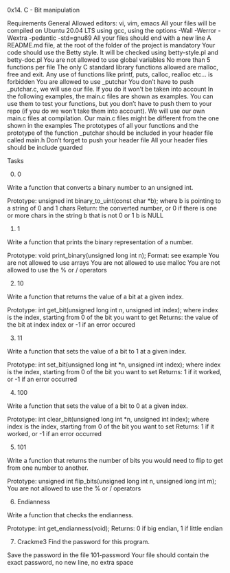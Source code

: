 0x14. C - Bit manipulation

Requirements
General
Allowed editors: vi, vim, emacs
All your files will be compiled on Ubuntu 20.04 LTS using gcc, using the options -Wall -Werror -Wextra -pedantic -std=gnu89
All your files should end with a new line
A README.md file, at the root of the folder of the project is mandatory
Your code should use the Betty style. It will be checked using betty-style.pl and betty-doc.pl
You are not allowed to use global variables
No more than 5 functions per file
The only C standard library functions allowed are malloc, free and exit. Any use of functions like printf, puts, calloc, realloc etc… is forbidden
You are allowed to use _putchar
You don’t have to push _putchar.c, we will use our file. If you do it won’t be taken into account
In the following examples, the main.c files are shown as examples. You can use them to test your functions, but you don’t have to push them to your repo (if you do we won’t take them into account). We will use our own main.c files at compilation. Our main.c files might be different from the one shown in the examples
The prototypes of all your functions and the prototype of the function _putchar should be included in your header file called main.h
Don’t forget to push your header file
All your header files should be include guarded


Tasks

0. 0

Write a function that converts a binary number to an unsigned int.

Prototype: unsigned int binary_to_uint(const char *b);
where b is pointing to a string of 0 and 1 chars
Return: the converted number, or 0 if
there is one or more chars in the string b that is not 0 or 1
b is NULL


1. 1

Write a function that prints the binary representation of a number.

Prototype: void print_binary(unsigned long int n);
Format: see example
You are not allowed to use arrays
You are not allowed to use malloc
You are not allowed to use the % or / operators


2. 10

Write a function that returns the value of a bit at a given index.

Prototype: int get_bit(unsigned long int n, unsigned int index);
where index is the index, starting from 0 of the bit you want to get
Returns: the value of the bit at index index or -1 if an error occured

3. 11

Write a function that sets the value of a bit to 1 at a given index.

Prototype: int set_bit(unsigned long int *n, unsigned int index);
where index is the index, starting from 0 of the bit you want to set
Returns: 1 if it worked, or -1 if an error occurred

4. 100

Write a function that sets the value of a bit to 0 at a given index.

Prototype: int clear_bit(unsigned long int *n, unsigned int index);
where index is the index, starting from 0 of the bit you want to set
Returns: 1 if it worked, or -1 if an error occurred

5. 101

Write a function that returns the number of bits you would need to flip to get from one number to another.

Prototype: unsigned int flip_bits(unsigned long int n, unsigned long int m);
You are not allowed to use the % or / operators

6. Endianness

Write a function that checks the endianness.

Prototype: int get_endianness(void);
Returns: 0 if big endian, 1 if little endian

7. Crackme3
Find the password for this program.

Save the password in the file 101-password
Your file should contain the exact password, no new line, no extra space


